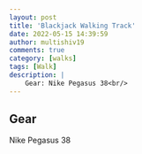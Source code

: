 ```yaml
---
layout: post
title: 'Blackjack Walking Track'
date: 2022-05-15 14:39:59
author: multishiv19
comments: true
category: [walks]
tags: [Walk]
description: |
    Gear: Nike Pegasus 38<br/>
---
```


## Gear
Nike Pegasus 38



<div width='100%' class='strava-embed-placeholder' data-embed-type='activity' data-embed-id='7144123117'></div>
<script src='https://strava-embeds.com/embed.js'></script>
